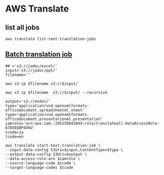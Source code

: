 # AWS Translate
## list all jobs

```
aws translate list-text-translation-jobs
```

## [Batch translation job](https://docs.aws.amazon.com/cli/latest/reference/translate/start-text-translation-job.html)

```
## ='s3://jadoc/excel/'
input='s3://jadoc/ppt/'
filename=''
```

```
aws s3 cp $filename s3://$input/
```
```
aws s3 cp $filename  s3://$input/ --recursive
```

```
output='s3://endoc/'
type='application/vnd.openxmlformats-officedocument.spreadsheetml.sheet'
type='application/vnd.openxmlformats-officedocument.presentationml.presentation'
iamrole='arn:aws:iam::295158943844:role/translateall-DataAccessRole-678VEQ8P4V6U'
scode=ja
tcode=en

```

```
aws translate start-text-translation-job \
--input-data-config S3Uri=$input,ContentType=$type \
--output-data-config S3Uri=$output \
--data-access-role-arn $iamrole \
--source-language-code $scode \
--target-language-codes $tcode

```

